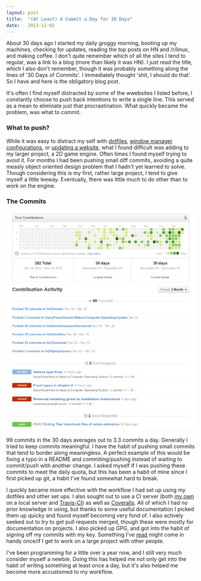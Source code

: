 ```yaml
---
layout: post
title:  "(At Least) A Commit a Day for 30 Days"
date:   2013-12-02
---
```


About 30 days ago I started my daily groggy morning, booting up my machines, checking for updates, reading the top posts on HN and /r/linux, and making coffee. I don't quite remember which of all the sites I tend to regular, was a link to a blog (more than likely it was HN). I just read the title, which I also don't remember, though it was probably something along the lines of '30 Days of Commits'. I immediately thought 'shit, I should do that'. So I have and here is the obligatory blog post.

It's often I find myself distracted by some of the wwebsites I listed before, I constantly choose to push back intentions to write a single line. This served as a mean to eliminate just that procrastination. What quickly became the problem, was what to commit.

### What to push?
While it was easy to distract my self with [dotfiles](https://github.com/0x1A/dotfiles),  [window manager configurations](https://github.com/0x1A/xmonad), or [updating a website](https://github.com/0x1A/wwebsiteasontheinternet), what I found difficult was adding to my larger project, a 2D game engine. Often times I found myself trying to avoid it. For months I had been pushing small diff commits, avoiding a quite measly object oriented design problem that I hadn't yet learned to solve. Though considering this is my first, rather large project, I tend to give myself a little leeway. Eventually, there was little much to do other than to work on the engine.

### The Commits

![Screenshot](/img/BotUrx2.png)

99 commits in the 30 days averages out to 3.3 commits a day. Generally I tried to keep commits meaningful. I have the habit of pushing small commits that tend to border along meaningless. A perfect example of this would be fixing a typo in a README and commiting/pushing instead of waiting to commit/push with another change. I asked myself if I was pushing these commits to meet the daily quota, but this has been a habit of mine since I first picked up git, a habit I've found somewhat hard to break.

I quickly became more effective with the workflow I had set up using my dotfiles and other set ups. I also sought out to use a CI server (both [my own](http://ci.0x1a.us) on a local server and [Travis-CI](https://travis-ci.org)) as well as [Coveralls](https://coveralls.io). All of which I had no prior knowledge in using, but thanks to some useful documentation I picked them up quicky and found myself becoming very fond of. I also actively seeked out to try to get pull requests merged, though these were mostly for documentation on projects. I also picked up GPG, and got into the habit of signing off my commits with my key. Something I've [read](http://mikegerwitz.com/papers/git-horror-story.html) might come in handy once/if I get to work on a large project with other people.

I've been programming for a little over a year now, and I still very much consider myself a newbie. Doing this has helped me not only get into the habit of writing something at least once a day, but it's also helped me become more accustomed to my workflow.
